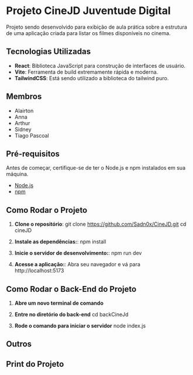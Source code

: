 # Projeto CineJD Juventude Digital

Projeto sendo desenvolvido para exibição de aula prática sobre a estrutura de uma aplicação criada para listar os filmes disponíveis no cinema.

## Tecnologias Utilizadas

- **React**: Biblioteca JavaScript para construção de interfaces de usuário.
- **Vite**: Ferramenta de build extremamente rápida e moderna.
- **TailwindCSS**: Está sendo utilizado a biblioteca do tailwind puro.

## Membros 

 - Alairton
 - Anna
 - Arthur
 - Sidney
 - Tiago Pascoal

## Pré-requisitos

Antes de começar, certifique-se de ter o Node.js e npm instalados em sua máquina.

- [Node.js](https://nodejs.org/)
- [npm](https://www.npmjs.com/)

## Como Rodar o Projeto

1. **Clone o repositório**:
   git clone https://github.com/Sadn0x/CineJD.git
   cd cineJD

2. **Instale as dependências:**:
   npm install
  
3. **Inicie o servidor de desenvolvimento:**:
   npm run dev

4. **Acesse a aplicação:**:
   Abra seu navegador e vá para http://localhost:5173


## Como Rodar o Back-End do Projeto

1. **Abre um novo terminal de comando**

2. **Entre no diretório do back-end**
   cd backCineJd

3. **Rode o comando para iniciar o servidor**
   node index.js

## Outros

## Print do Projeto

